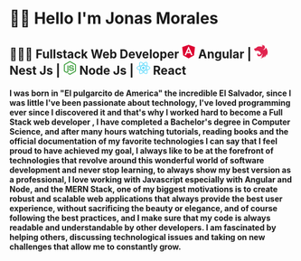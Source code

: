 
# 👋🏻 Hello I'm Jonas Morales
<h2> 👨🏻‍💻 Fullstack Web Developer <img src="angular-color.svg" alt="Angular" width="24"  height="24"> Angular | <img src="nestjs-color.svg"  alt="Nest" width="24" height="24"> Nest Js   | <img src="nodedotjs-color.svg"  alt="Node" width="24" height="24"> Node Js  | <img src="react-color.svg"  alt="React" width="24" height="24"> React</h2>

<h4>I was born in "El pulgarcito de
America" the incredible El Salvador, since I was little I've
been passionate about technology, I've loved programming ever
since I discovered it and that's why I worked hard to become
a Full Stack web developer , I have completed a Bachelor's
degree in Computer Science, and after many hours watching
tutorials, reading books and the official documentation of my
favorite technologies I can say that I feel proud to have
achieved my goal, I always like to be at the forefront of
technologies that revolve around this wonderful world of
software development and never stop learning, to always show
my best version as a professional, I love working with
Javascript especially with Angular and Node, and the MERN
Stack, one of my biggest motivations is to create robust and
scalable web applications that always provide the best user
experience, without sacrificing the beauty or elegance, and
of course following the best practices, and I make sure that
my code is always readable and understandable by other
developers.
I am fascinated by helping others, discussing technological
issues and taking on new challenges that allow me to
constantly grow.</h4>

